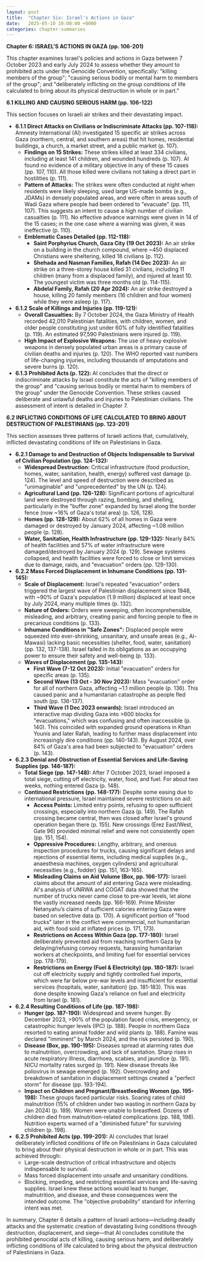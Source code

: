 ```yaml
---
layout: post
title:  "Chapter Six: Israel's Actions in Gaza"
date:   2025-05-10 10:00:00 +0000
categories: chapter-summaries
---
```




**Chapter 6: ISRAEL’S ACTIONS IN GAZA (pp. 106-201)**

This chapter examines Israel's policies and actions in Gaza between 7 October 2023 and early July 2024 to assess whether they amount to prohibited acts under the Genocide Convention, specifically: "killing members of the group"; "causing serious bodily or mental harm to members of the group"; and "deliberately inflicting on the group conditions of life calculated to bring about its physical destruction in whole or in part."

**6.1 KILLING AND CAUSING SERIOUS HARM (pp. 106-122)**

This section focuses on Israeli air strikes and their devastating impact.

*   **6.1.1 Direct Attacks on Civilians or Indiscriminate Attacks (pp. 107-118):**
    Amnesty International (AI) investigated 15 specific air strikes across Gaza (northern, central, and southern areas) that hit homes, residential buildings, a church, a market street, and a public market (p. 107).
    *   **Findings on 15 Strikes:** These strikes killed at least 334 civilians, including at least 141 children, and wounded hundreds (p. 107). AI found no evidence of a military objective in any of these 15 cases (pp. 107, 110). All those killed were civilians not taking a direct part in hostilities (p. 111).
    *   **Pattern of Attacks:** The strikes were often conducted at night when residents were likely sleeping, used large US-made bombs (e.g., JDAMs) in densely populated areas, and were often in areas south of Wadi Gaza where people had been ordered to "evacuate" (pp. 111, 107). This suggests an intent to cause a high number of civilian casualties (p. 111). No effective advance warnings were given in 14 of the 15 cases; in the one case where a warning was given, it was ineffective (p. 110).
    *   **Emblematic Cases Detailed (pp. 112-118):**
        *   **Saint Porphyrius Church, Gaza City (19 Oct 2023):** An air strike on a building in the church compound, where ~450 displaced Christians were sheltering, killed 18 civilians (p. 112).
        *   **Shehada and Nasman Families, Rafah (14 Dec 2023):** An air strike on a three-storey house killed 31 civilians, including 11 children (many from a displaced family), and injured at least 10. The youngest victim was three months old (p. 114-115).
        *   **Abdelal Family, Rafah (20 Apr 2024):** An air strike destroyed a house, killing 20 family members (16 children and four women) while they were asleep (p. 117).
*   **6.1.2 Scale of Killings and Injuries (pp. 119-121):**
    *   **Overall Casualties:** By 7 October 2024, the Gaza Ministry of Health recorded 42,010 Palestinian fatalities, with children, women, and older people constituting just under 60% of fully identified fatalities (p. 119). An estimated 97,590 Palestinians were injured (p. 119).
    *   **High Impact of Explosive Weapons:** The use of heavy explosive weapons in densely populated urban areas is a primary cause of civilian deaths and injuries (p. 120). The WHO reported vast numbers of life-changing injuries, including thousands of amputations and severe burns (p. 120).
*   **6.1.3 Prohibited Acts (p. 122):**
    AI concludes that the direct or indiscriminate attacks by Israel constitute the acts of "killing members of the group" and "causing serious bodily or mental harm to members of the group" under the Genocide Convention. These strikes caused deliberate and unlawful deaths and injuries to Palestinian civilians. The assessment of intent is detailed in Chapter 7.

**6.2 INFLICTING CONDITIONS OF LIFE CALCULATED TO BRING ABOUT DESTRUCTION OF PALESTINIANS (pp. 123-201)**

This section assesses three patterns of Israeli actions that, cumulatively, inflicted devastating conditions of life on Palestinians in Gaza.

*   **6.2.1 Damage to and Destruction of Objects Indispensable to Survival of Civilian Population (pp. 124-132):**
    *   **Widespread Destruction:** Critical infrastructure (food production, homes, water, sanitation, health, energy) suffered vast damage (p. 124). The level and speed of destruction were described as "unimaginable" and "unprecedented" by the UN (p. 124).
    *   **Agricultural Land (pp. 126-128):** Significant portions of agricultural land were destroyed through razing, bombing, and shelling, particularly in the "buffer zone" expanded by Israel along the border fence (now ~16% of Gaza's total area) (p. 126, 128).
    *   **Homes (pp. 128-129):** About 62% of all homes in Gaza were damaged or destroyed by January 2024, affecting ~1.08 million people (p. 128).
    *   **Water, Sanitation, Health Infrastructure (pp. 129-132):** Nearly 84% of health facilities and 57% of water infrastructure were damaged/destroyed by January 2024 (p. 129). Sewage systems collapsed, and health facilities were forced to close or limit services due to damage, raids, and "evacuation" orders (pp. 129-130).
*   **6.2.2 Mass Forced Displacement in Inhumane Conditions (pp. 131-145):**
    *   **Scale of Displacement:** Israel's repeated "evacuation" orders triggered the largest wave of Palestinian displacement since 1948, with ~90% of Gaza's population (1.9 million) displaced at least once by July 2024, many multiple times (p. 132).
    *   **Nature of Orders:** Orders were sweeping, often incomprehensible, misleading, and arbitrary, creating panic and forcing people to flee in precarious conditions (p. 133).
    *   **Inhumane Conditions in "Safe Zones":** Displaced people were squeezed into ever-shrinking, unsanitary, and unsafe areas (e.g., Al-Mawasi) lacking basic necessities (shelter, food, water, sanitation) (pp. 132, 137-138). Israel failed in its obligations as an occupying power to ensure their safety and well-being (p. 133).
    *   **Waves of Displacement (pp. 135-143):**
        *   **First Wave (7-12 Oct 2023):** Initial "evacuation" orders for specific areas (p. 135).
        *   **Second Wave (13 Oct - 30 Nov 2023):** Mass "evacuation" order for all of northern Gaza, affecting ~1.1 million people (p. 136). This caused panic and a humanitarian catastrophe as people fled south (pp. 136-137).
        *   **Third Wave (1 Dec 2023 onwards):** Israel introduced an interactive map dividing Gaza into >600 blocks for "evacuations," which was confusing and often inaccessible (p. 140). This coincided with expanded ground operations in Khan Younis and later Rafah, leading to further mass displacement into increasingly dire conditions (pp. 140-143). By August 2024, over 84% of Gaza's area had been subjected to "evacuation" orders (p. 143).
*   **6.2.3 Denial and Obstruction of Essential Services and Life-Saving Supplies (pp. 146-187):**
    *   **Total Siege (pp. 147-148):** After 7 October 2023, Israel imposed a total siege, cutting off electricity, water, food, and fuel. For about two weeks, nothing entered Gaza (p. 148).
    *   **Continued Restrictions (pp. 148-177):** Despite some easing due to international pressure, Israel maintained severe restrictions on aid:
        *   **Access Points:** Limited entry points, refusing to open sufficient crossings, especially into northern Gaza (p. 149). The Rafah crossing became central, then was closed after Israel's ground operation began there (p. 155). New crossings (Erez East/West, Gate 96) provided minimal relief and were not consistently open (pp. 151, 154).
        *   **Oppressive Procedures:** Lengthy, arbitrary, and onerous inspection procedures for trucks, causing significant delays and rejections of essential items, including medical supplies (e.g., anaesthesia machines, oxygen cylinders) and agricultural necessities (e.g., fodder) (pp. 151, 163-165).
        *   **Misleading Claims on Aid Volume (Box, pp. 166-177):** Israeli claims about the amount of aid entering Gaza were misleading. AI's analysis of UNRWA and COGAT data showed that the number of trucks never came close to pre-war levels, let alone the vastly increased needs (pp. 166-169). Prime Minister Netanyahu’s claims of sufficient calories entering Gaza were based on selective data (p. 170). A significant portion of "food trucks" later in the conflict were commercial, not humanitarian aid, with food sold at inflated prices (p. 171, 173).
        *   **Restrictions on Access Within Gaza (pp. 177-180):** Israel deliberately prevented aid from reaching northern Gaza by delaying/refusing convoy requests, harassing humanitarian workers at checkpoints, and limiting fuel for essential services (pp. 178-179).
        *   **Restrictions on Energy (Fuel & Electricity) (pp. 180-187):** Israel cut off electricity supply and tightly controlled fuel imports, which were far below pre-war levels and insufficient for essential services (hospitals, water, sanitation) (pp. 181-183). This was done despite knowing Gaza's reliance on fuel and electricity from Israel (p. 181).
*   **6.2.4 Resulting Conditions of Life (pp. 187-198):**
    *   **Hunger (pp. 187-190):** Widespread and severe hunger. By December 2023, >90% of the population faced crisis, emergency, or catastrophic hunger levels (IPC) (p. 188). People in northern Gaza resorted to eating animal fodder and wild plants (p. 188). Famine was declared "imminent" by March 2024, and the risk persisted (p. 190).
    *   **Disease (Box, pp. 190-195):** Diseases spread at alarming rates due to malnutrition, overcrowding, and lack of sanitation. Sharp rises in acute respiratory illness, diarrhoea, scabies, and jaundice (p. 191). NICU mortality rates surged (p. 191). New disease threats like poliovirus in sewage emerged (p. 192). Overcrowding and breakdown of sanitation in displacement settings created a "perfect storm" for disease (pp. 193-194).
    *   **Impact on Children and Pregnant/Breastfeeding Women (pp. 195-198):** These groups faced particular risks. Soaring rates of child malnutrition (15% of children under two wasting in northern Gaza by Jan 2024) (p. 189). Women were unable to breastfeed. Dozens of children died from malnutrition-related complications (pp. 188, 198). Nutrition experts warned of a "diminished future" for surviving children (p. 198).
*   **6.2.5 Prohibited Acts (pp. 199-201):**
    AI concludes that Israel deliberately inflicted conditions of life on Palestinians in Gaza calculated to bring about their physical destruction in whole or in part. This was achieved through:
    *   Large-scale destruction of critical infrastructure and objects indispensable to survival.
    *   Mass forced displacement into unsafe and unsanitary conditions.
    *   Blocking, impeding, and restricting essential services and life-saving supplies.
    Israel knew these actions would lead to hunger, malnutrition, and disease, and these consequences were the intended outcome. The "objective probability" standard for inferring intent was met.

In summary, Chapter 6 details a pattern of Israeli actions—including deadly attacks and the systematic creation of devastating living conditions through destruction, displacement, and siege—that AI concludes constitute the prohibited genocidal acts of killing, causing serious harm, and deliberately inflicting conditions of life calculated to bring about the physical destruction of Palestinians in Gaza.
